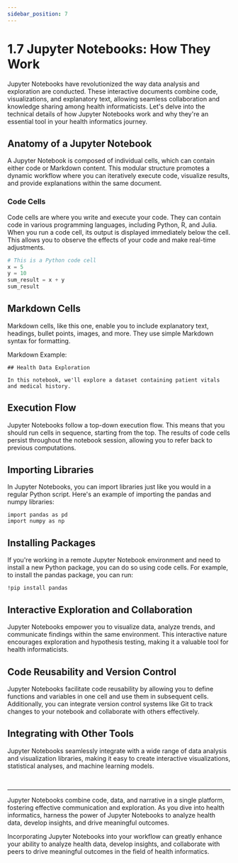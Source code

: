 ```yaml
---
sidebar_position: 7
---
```


# 1.7 Jupyter Notebooks: How They Work

Jupyter Notebooks have revolutionized the way data analysis and exploration are conducted. These interactive documents combine code, visualizations, and explanatory text, allowing seamless collaboration and knowledge sharing among health informaticists. Let's delve into the technical details of how Jupyter Notebooks work and why they're an essential tool in your health informatics journey.

## Anatomy of a Jupyter Notebook

A Jupyter Notebook is composed of individual cells, which can contain either code or Markdown content. This modular structure promotes a dynamic workflow where you can iteratively execute code, visualize results, and provide explanations within the same document.

### Code Cells

Code cells are where you write and execute your code. They can contain code in various programming languages, including Python, R, and Julia. When you run a code cell, its output is displayed immediately below the cell. This allows you to observe the effects of your code and make real-time adjustments.

```python
# This is a Python code cell
x = 5
y = 10
sum_result = x + y
sum_result
```

## Markdown Cells

Markdown cells, like this one, enable you to include explanatory text, headings, bullet points, images, and more. They use simple Markdown syntax for formatting.

Markdown Example:
```
## Health Data Exploration

In this notebook, we'll explore a dataset containing patient vitals and medical history.

```


## Execution Flow

Jupyter Notebooks follow a top-down execution flow. This means that you should run cells in sequence, starting from the top. The results of code cells persist throughout the notebook session, allowing you to refer back to previous computations.

## Importing Libraries
In Jupyter Notebooks, you can import libraries just like you would in a regular Python script. Here's an example of importing the pandas and numpy libraries:

```
import pandas as pd
import numpy as np
```

## Installing Packages
If you're working in a remote Jupyter Notebook environment and need to install a new Python package, you can do so using code cells. For example, to install the pandas package, you can run:
```
!pip install pandas
```

## Interactive Exploration and Collaboration
Jupyter Notebooks empower you to visualize data, analyze trends, and communicate findings within the same environment. This interactive nature encourages exploration and hypothesis testing, making it a valuable tool for health informaticists.

## Code Reusability and Version Control
Jupyter Notebooks facilitate code reusability by allowing you to define functions and variables in one cell and use them in subsequent cells. Additionally, you can integrate version control systems like Git to track changes to your notebook and collaborate with others effectively.

## Integrating with Other Tools
Jupyter Notebooks seamlessly integrate with a wide range of data analysis and visualization libraries, making it easy to create interactive visualizations, statistical analyses, and machine learning models.

<br />

---

Jupyter Notebooks combine code, data, and narrative in a single platform, fostering effective communication and exploration. As you dive into health informatics, harness the power of Jupyter Notebooks to analyze health data, develop insights, and drive meaningful outcomes.

Incorporating Jupyter Notebooks into your workflow can greatly enhance your ability to analyze health data, develop insights, and collaborate with peers to drive meaningful outcomes in the field of health informatics.






